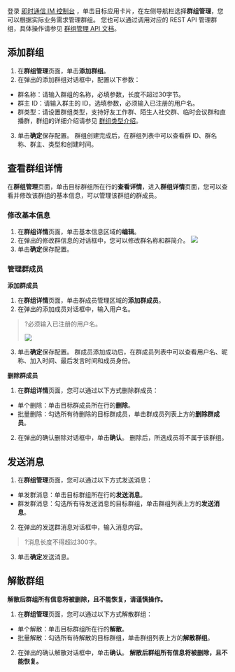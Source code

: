 登录 [即时通信 IM 控制台](https://console.cloud.tencent.com/im) ，单击目标应用卡片，在左侧导航栏选择**群组管理**，您可以根据实际业务需求管理群组。
您也可以通过调用对应的 REST API 管理群组，具体操作请参见 [群组管理 API 文档](https://intl.cloud.tencent.com/document/product/1047/34960)。


## 添加群组
1. 在**群组管理**页面，单击**添加群组**。
2. 在弹出的添加群组对话框中，配置以下参数：
 - 群名称：请输入群组的名称，必填参数，长度不超过30字节。
 - 群主 ID：请输入群主的 ID，选填参数，必须输入已注册的用户名。
 - 群类型：请设置群组类型，支持好友工作群、陌生人社交群、临时会议群和直播群，群组的详细介绍请参见 [群组类型介绍](https://intl.cloud.tencent.com/document/product/1047/33529)。
3. 单击**确定**保存配置。
 群组创建完成后，在群组列表中可以查看群 ID、群名称、群主、类型和创建时间。

## 查看群组详情
在**群组管理**页面，单击目标群组所在行的**查看详情**，进入**群组详情**页面，您可以查看并修改该群组的基本信息，可以管理该群组的群成员。

### 修改基本信息
1. 在**群组详情**页面，单击基本信息区域的**编辑**。
2. 在弹出的修改群信息的对话框中，您可以修改群名称和群简介。
 ![](https://main.qcloudimg.com/raw/e02ca8b347201a324fe8c6816024a725.png)
3. 单击**确定**保存配置。

### 管理群成员
**添加群成员**
1. 在**群组详情**页面，单击群成员管理区域的**添加群成员**。
2. 在弹出的添加成员对话框中，输入用户名。
 >?必须输入已注册的用户名。
 >
 >![](https://main.qcloudimg.com/raw/a770c24a1c91813e16e50da0616f22ba.png)
3. 单击**确定**保存配置。
 群成员添加成功后，在群成员列表中可以查看用户名、昵称、加入时间、最后发言时间和成员身份。

**删除群成员**
1. 在**群组详情**页面，您可以通过以下方式删除群成员：
 - 单个删除：单击目标群成员所在行的**删除**。
 - 批量删除：勾选所有待删除的目标群成员，单击群成员列表上方的**删除群成员**。
2. 在弹出的确认删除对话框中，单击**确认**。
 删除后，所选成员将不属于该群组。

## 发送消息
1. 在**群组管理**页面，您可以通过以下方式发送消息：
 - 单发群消息：单击目标群组所在行的**发送消息**。
 - 群发群消息：勾选所有待发送消息的目标群组，单击群组列表上方的**发送消息**。
2. 在弹出的发送群消息对话框中，输入消息内容。
 >?消息长度不得超过300字。
 >
3. 单击**确定**发送消息。

## 解散群组
**解散后群组所有信息将被删除，且不能恢复，请谨慎操作。**

1. 在**群组管理**页面，您可以通过以下方式解散群组：
 - 单个解散：单击目标群组所在行的**解散**。
 - 批量解散：勾选所有待解散的目标群组，单击群组列表上方的**解散群组**。
2. 在弹出的确认解散对话框中，单击**确认**。
 **解散后群组所有信息将被删除，且不能恢复。**
